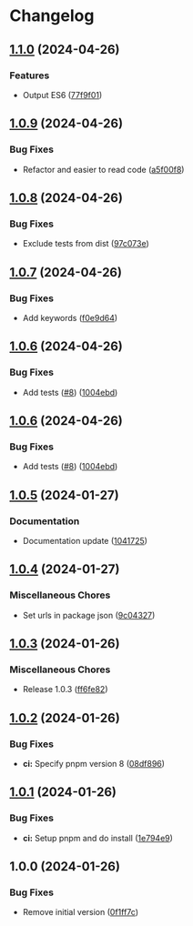 # Changelog

## [1.1.0](https://github.com/marcusthelin/vite-plugin-esi/compare/vite-plugin-esi-v1.0.9...vite-plugin-esi-v1.1.0) (2024-04-26)


### Features

* Output ES6 ([77f9f01](https://github.com/marcusthelin/vite-plugin-esi/commit/77f9f0108bc3f68a70f8c041d7a9181dce7c206d))

## [1.0.9](https://github.com/marcusthelin/vite-plugin-esi/compare/vite-plugin-esi-v1.0.8...vite-plugin-esi-v1.0.9) (2024-04-26)


### Bug Fixes

* Refactor and easier to read code ([a5f00f8](https://github.com/marcusthelin/vite-plugin-esi/commit/a5f00f8b5d30d5cc748dc1701fbf73c847a5a147))

## [1.0.8](https://github.com/marcusthelin/vite-plugin-esi/compare/vite-plugin-esi-v1.0.7...vite-plugin-esi-v1.0.8) (2024-04-26)


### Bug Fixes

* Exclude tests from dist ([97c073e](https://github.com/marcusthelin/vite-plugin-esi/commit/97c073ebab0ff458c7f3fd1e36691882dd60082a))

## [1.0.7](https://github.com/marcusthelin/vite-plugin-esi/compare/vite-plugin-esi-v1.0.6...vite-plugin-esi-v1.0.7) (2024-04-26)


### Bug Fixes

* Add keywords ([f0e9d64](https://github.com/marcusthelin/vite-plugin-esi/commit/f0e9d6493ff949a7a0120eb5718d3d953c554cb5))

## [1.0.6](https://github.com/marcusthelin/vite-plugin-esi/compare/vite-plugin-esi-v1.0.5...vite-plugin-esi-v1.0.6) (2024-04-26)


### Bug Fixes

* Add tests ([#8](https://github.com/marcusthelin/vite-plugin-esi/issues/8)) ([1004ebd](https://github.com/marcusthelin/vite-plugin-esi/commit/1004ebde3de4156208c56d085702ee6a3c2d39c3))

## [1.0.6](https://github.com/marcusthelin/vite-plugin-esi/compare/vite-plugin-esi-v1.0.5...vite-plugin-esi-v1.0.6) (2024-04-26)


### Bug Fixes

* Add tests ([#8](https://github.com/marcusthelin/vite-plugin-esi/issues/8)) ([1004ebd](https://github.com/marcusthelin/vite-plugin-esi/commit/1004ebde3de4156208c56d085702ee6a3c2d39c3))

## [1.0.5](https://github.com/marcusthelin/vite-plugin-esi/compare/vite-plugin-esi-v1.0.4...vite-plugin-esi-v1.0.5) (2024-01-27)


### Documentation

* Documentation update ([1041725](https://github.com/marcusthelin/vite-plugin-esi/commit/10417259b8680939983eaa49fed33d1b405c3be1))

## [1.0.4](https://github.com/marcusthelin/vite-plugin-esi/compare/vite-plugin-esi-v1.0.3...vite-plugin-esi-v1.0.4) (2024-01-27)


### Miscellaneous Chores

* Set urls in package json ([9c04327](https://github.com/marcusthelin/vite-plugin-esi/commit/9c0432709987bc9c412580e212a4147bab3214ed))

## [1.0.3](https://github.com/marcusthelin/vite-plugin-esi/compare/vite-plugin-esi-v1.0.2...vite-plugin-esi-v1.0.3) (2024-01-26)


### Miscellaneous Chores

* Release 1.0.3 ([ff6fe82](https://github.com/marcusthelin/vite-plugin-esi/commit/ff6fe82bb0405edfd5b84ad324c30e3395088712))

## [1.0.2](https://github.com/marcusthelin/vite-plugin-esi/compare/vite-plugin-esi-v1.0.1...vite-plugin-esi-v1.0.2) (2024-01-26)


### Bug Fixes

* **ci:** Specify pnpm version 8 ([08df896](https://github.com/marcusthelin/vite-plugin-esi/commit/08df89665dbc6bbcb32cfce70fbf23f6a6ade049))

## [1.0.1](https://github.com/marcusthelin/vite-plugin-esi/compare/vite-plugin-esi-v1.0.0...vite-plugin-esi-v1.0.1) (2024-01-26)


### Bug Fixes

* **ci:** Setup pnpm and do install ([1e794e9](https://github.com/marcusthelin/vite-plugin-esi/commit/1e794e9594f247860bc6bf1d898197886c9ddf44))

## 1.0.0 (2024-01-26)


### Bug Fixes

* Remove initial version ([0f1ff7c](https://github.com/marcusthelin/vite-plugin-esi/commit/0f1ff7cd3bd16aa47f347597be40cd21e1c1be37))
